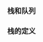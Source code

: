 <!--
 * @Author: zhangkangbin
 * @Date: 2022-10-06 23:10:29
 * @LastEditors: zhangkangbin
 * @LastEditTime: 2022-10-06 23:20:38
 * @FilePath: \C_Study\chapter3_stack_queue\stack_queue.md
 * @Description: 
-->


### 栈和队列

### 栈的定义